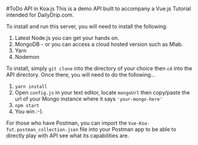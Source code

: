 #ToDo API in Koa.js
This is a demo API built to accompany a Vue.js Tutorial intended for DailyDrip.com. 

To install and run this server, you will need to install the following.

1. Latest Node.js you can get your hands on.
2. MongoDB - or you can access a cloud hosted version such as Mlab.
3. Yarn
4. Nodemon

To install, simply `git clone` into the directory of your choice then `cd` into the API directory. Once there, you will need to do the following...

1. `yarn install`
2. Open `config.js` in your text editor, locate `mongoUrl` then copy/paste the url of your Mongo instance where it says `'your-mongo-here'`
3. `npm start`
4. You win :-). 

For those who have Postman, you can import the `Vue-Koa-Tut.postman_collection.json` file into your Postman app to be able to directly play with API see what its capabilities are. 